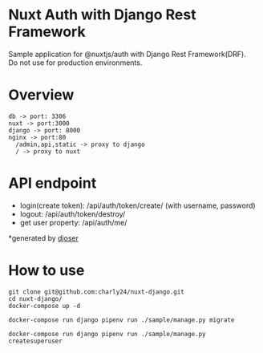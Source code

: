 # Nuxt Auth with Django Rest Framework
Sample application for @nuxtjs/auth with Django Rest Framework(DRF).<br>
Do not use for production environments.

# Overview
```
db -> port: 3306
nuxt -> port:3000
django -> port: 8000
nginx -> port:80 
  /admin,api,static -> proxy to django
  / -> proxy to nuxt
```

# API endpoint
- login(create token): /api/auth/token/create/ (with username, password)
- logout: /api/auth/token/destroy/
- get user property: /api/auth/me/

*generated by [djoser](https://github.com/sunscrapers/djoser)

# How to use
```
git clone git@github.com:charly24/nuxt-django.git
cd nuxt-django/
docker-compose up -d

docker-compose run django pipenv run ./sample/manage.py migrate

docker-compose run django pipenv run ./sample/manage.py createsuperuser
```
